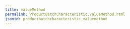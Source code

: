 ```yaml
---
title: valueMethod
permalink: ProductBatchCharacteristic.valueMethod.html
jsonid: productbatchcharacteristic_valuemethod
---
```

